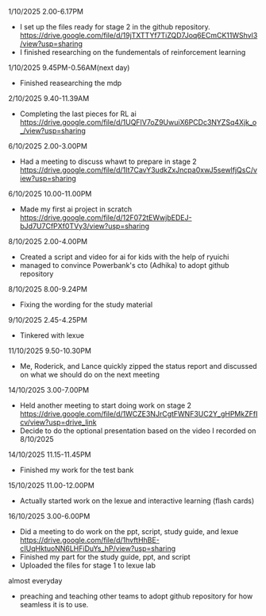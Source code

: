 1/10/2025 2.00-6.17PM
- I set up the files ready for stage 2 in the github repository.
https://drive.google.com/file/d/19jTXTTYf7TiZQD7Joq6ECmCK11WShvl3/view?usp=sharing
- I finished researching on the fundementals of reinforcement learning

1/10/2025 9.45PM-0.56AM(next day)
- Finished reasearching the mdp

2/10/2025 9.40-11.39AM
- Completing the last pieces for RL ai
https://drive.google.com/file/d/1UQFIV7oZ9UwuiX6PCDc3NYZSq4Xjk_o_/view?usp=sharing

6/10/2025 2.00-3.00PM
- Had a meeting to discuss whawt to prepare in stage 2
https://drive.google.com/file/d/1It7CavY3udkZxJncpa0xwJ5sewlfjQsC/view?usp=sharing

6/10/2025 10.00-11.00PM
- Made my first ai project in scratch
https://drive.google.com/file/d/12F072tEWwjbEDEJ-bJd7U7CfPXf0TVy3/view?usp=sharing

8/10/2025 2.00-4.00PM
- Created a script and video for ai for kids with the help of ryuichi
- managed to convince Powerbank's cto (Adhika) to adopt github repository 

8/10/2025 8.00-9.24PM
- Fixing the wording for the study material

9/10/2025 2.45-4.25PM
- Tinkered with lexue 

11/10/2025 9.50-10.30PM
- Me, Roderick, and Lance quickly zipped the status report and discussed on what we should do on the next meeting

14/10/2025 3.00-7.00PM
- Held another meeting to start doing work on stage 2
https://drive.google.com/file/d/1WCZE3NJrCgtFWNF3UC2Y_gHPMkZFfIcv/view?usp=drive_link
- Decide to do the optional presentation based on the video I recorded on 8/10/2025

14/10/2025 11.15-11.45PM
- Finished my work for the test bank 

15/10/2025 11.00-12.00PM
- Actually started work on the lexue and interactive learning (flash cards)

16/10/2025 3.00-6.00PM
- Did a meeting to do work on the ppt, script, study guide, and lexue
https://drive.google.com/file/d/1hvftHhBE-cIUqHktuoNN6LHFiDuYs_hP/view?usp=sharing
- Finished my part for the study guide, ppt, and script
- Uploaded the files for stage 1 to lexue lab

almost everyday
- preaching and teaching other teams to adopt github repository for how seamless it is to use.
